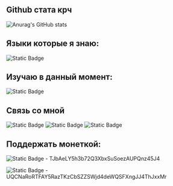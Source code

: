## Github стата крч
![Anurag's GitHub stats](https://github-readme-stats.vercel.app/api?username=an1r2dh&show_icons=true&theme=graywhite)

## Языки которые я знаю:
![Static Badge](https://img.shields.io/badge/Luau-white?style=flat-square&logo=Luau&logoColor=%2300A3FF)

## Изучаю в данный момент:
![Static Badge](https://img.shields.io/badge/typescript-white?style=flat-square&logo=typescript)

## Связь со мной
![Static Badge](https://img.shields.io/badge/T.me%2Fan1r2dh-white?style=flat-square&logo=telegram&logoColor=black&link=t.me%2Fan1r2dh)
![Static Badge](https://img.shields.io/badge/an1r2dh-white?style=flat-square&logo=Discord&logoColor=5662f6)
![Static Badge](https://img.shields.io/badge/an1r2dh%40tuta.io-white?style=flat-square&logo=tuta&logoColor=red&link=mailto%3Aan1r2dh%40tuta.io)

## Поддержать монеткой:
![Static Badge](https://img.shields.io/badge/USDT_TRC20-white?style=flat-square&logo=tether&logoColor=Green) - TJbAeLY5h3b72Q3XbxSuSoezAUPQnz45J4

![Static Badge](https://img.shields.io/badge/TON-white?style=flat-square&logo=ton) - UQCNaRoRTFAY5RazTKzCbSZZSWjd4deWQSFXngJJ4ThJxxMr
